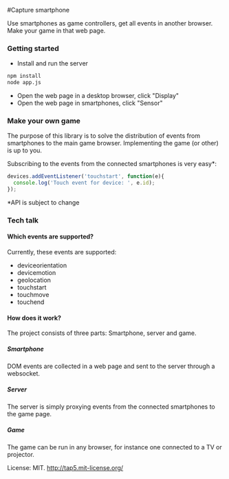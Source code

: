#Capture smartphone

Use smartphones as game controllers, get all events in another browser. Make your game in that web page. 


### Getting started

* Install and run the server
```sh
npm install
node app.js
```

* Open the web page in a desktop browser, click "Display"
* Open the web page in smartphones, click "Sensor"

### Make your own game

The purpose of this library is to solve the distribution of events from smartphones to the 
main game browser. Implementing the game (or other) is up to you. 

Subscribing to the events from the connected smartphones is very easy*: 

```javascript
devices.addEventListener('touchstart', function(e){
  console.log('Touch event for device: ', e.id);
});
```

*API is subject to change

### Tech talk

#### Which events are supported?

Currently, these events are supported: 

* deviceorientation
* devicemotion
* geolocation
* touchstart
* touchmove
* touchend

#### How does it work? 

The project consists of three parts: Smartphone, server and game.

##### Smartphone

DOM events are collected in a web page and sent to the server through a websocket. 

##### Server 

The server is simply proxying events from the connected smartphones to the game page. 

##### Game

The game can be run in any browser, for instance one connected to a TV or projector. 


License: MIT. 
http://tap5.mit-license.org/
